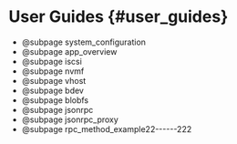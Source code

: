 # User Guides {#user_guides}

- @subpage system_configuration
- @subpage app_overview
- @subpage iscsi
- @subpage nvmf
- @subpage vhost
- @subpage bdev
- @subpage blobfs
- @subpage jsonrpc
- @subpage jsonrpc_proxy
- @subpage rpc_method_example22------222
